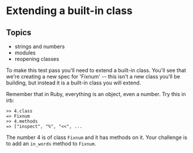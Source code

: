 # Extending a built-in class

## Topics

* strings and numbers
* modules
* reopening classes

To make this test pass you'll need to extend a built-in
class. You'll see that we're creating a new spec for 'Fixnum' --
this isn't a new class you'll be building, but instead it is a
built-in class you will extend.

Remember that in Ruby, everything is an object, even a number.  Try
this in irb:

    >> 4.class
    => Fixnum
    >> 4.methods
    => ["inspect", "%", "<<", ...

The number 4 is of class `Fixnum` and it has methods on it.  Your
challenge is to add an `in_words` method to `Fixnum`.
